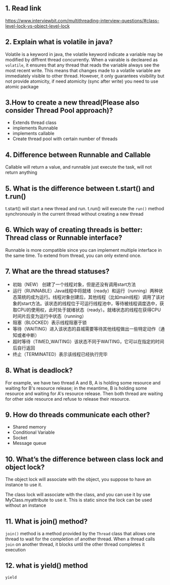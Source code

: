 ## 1. Read link
https://www.interviewbit.com/multithreading-interview-questions/#class-level-lock-vs-object-level-lock
## 2. Explain what is volatile in java?
Volatile is a keyword in java, the volatile keyword indicate a variable may be modified by diffrent thread concurrently.
When a vairable is decleared as `volatile`, it ensures that any thread that reads the variable always see the most recent write. This means that changes made to a volatile variable are immediately visible to other thread.
However, it only guarantees visibility but not provide atomicity, if need atomicity (sync after write) you need to use atomic package

## 3.How to create a new thread(Please also consider Thread Pool approach)?
- Extends thread class
- implements Runnable
- implements callable
- Create thread pool with certain number of threads

## 4. Difference between Runnable and Callable
Callable will return a value, and runnable just execute the task, will not return anything

## 5. What is the difference between t.start() and t.run()
t.start() will start a new thread and run.
t.run() will execute the `run()` method synchronously in the current thread without creating a new thread

## 6. Which way of creating threads is better: Thread class or Runnable interface?

Runnable is more compatible since you can implement multiple interface in the same time. To extend from thread, you can only extend once.

## 7. What are the thread statuses?
- 初始（NEW） 创建了一个线程对象，但是还没有调用start方法
- 运行（RUNNABLE）Java线程中将就绪（ready）和运行（running）两种状态笼统的成为运行。线程对象创建后，其他线程（比如main线程）调用了该对象的start方法。该状态的线程位于可运行线程池中，等待被线程调度选中，获取CPU的使用权，此时处于就绪状态（ready）。就绪状态的线程在获得CPU时间片后变为运行中状态（running）
- 阻塞（BLOCKED）表示线程阻塞于锁
- 等待（WAITING）进入该状态的县城需要等待其他线程做出一些特定动作（通知或者中断）
- 超时等待（TIMED_WAITING）该状态不同于WAITING，它可以在指定的时间后自行返回
- 终止（TERMINATED）表示该线程已经执行完毕

## 8. What is deadlock?
For example, we have two thread A and B, A is holding some resource and waiting for B's resource release; in the meantime, B is holding some resource and waiting for A's resource release. Then both thread are waiting for other side resource and refuse to release their resource.

## 9. How do threads communicate each other?
- Shared memory
- Conditional Variable
- Socket
- Message queue

## 10. What’s the difference between class lock and object lock?
The object lock will associate with the object, you suppose to have an instance to use it.

The class lock will associate with the class, and you can use it by use MyClass.myattribute to use it. This is static since the lock can be used without an instance

## 11. What is join() method?
`join()` method is a method provided by the `Thread` class that allows one thread to wait for the completion of another thread. When a thread calls `join` on another thread, it blocks until the other thread completes it execution

## 12. what is yield() method
`yield`

